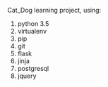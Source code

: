 Cat_Dog learning project, using:
1. python 3.5
2. virtualenv
3. pip
4. git
5. flask
6. jinja
7. postgresql
8. jquery

